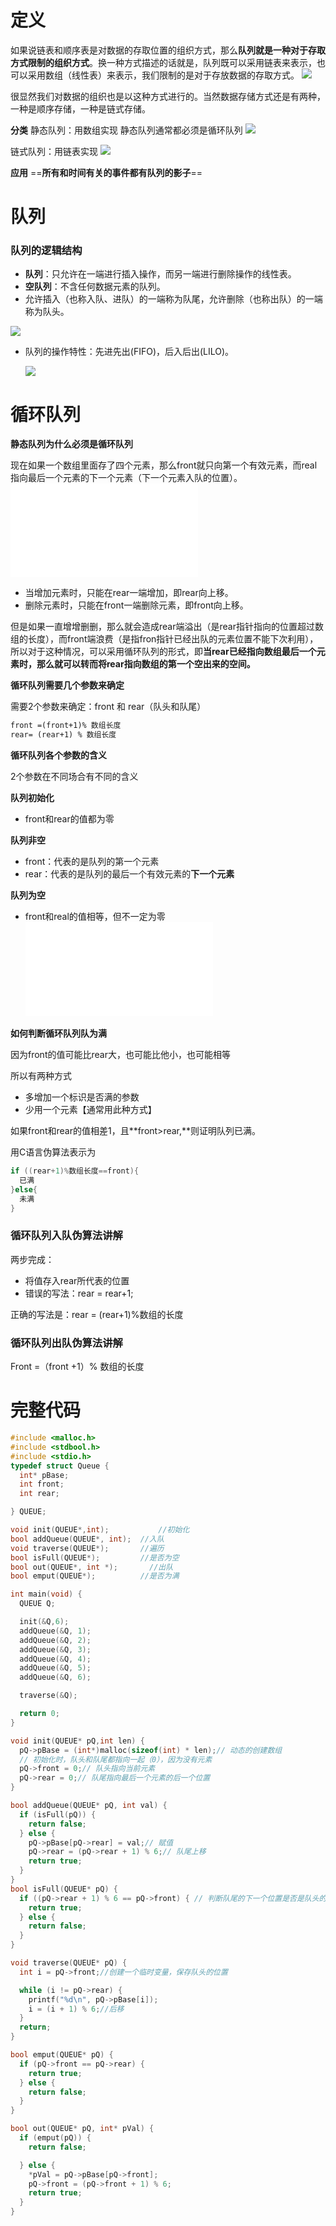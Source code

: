 # 定义
如果说链表和顺序表是对数据的存取位置的组织方式，那么**队列就是一种对于存取方式限制的组织方式**。换一种方式描述的话就是，队列既可以采用链表来表示，也可以采用数组（线性表）来表示，我们限制的是对于存放数据的存取方式。
![](attachment/排队打饭.png)

很显然我们对数据的组织也是以这种方式进行的。当然数据存储方式还是有两种，一种是顺序存储，一种是链式存储。

**分类**
静态队列：用数组实现 静态队列通常都必须是循环队列
![](attachment/数组队列.png)

  

链式队列：用链表实现
![](attachment/链式队列.png)

**应用**
==**所有和时间有关的事件都有队列的影子**==



# 队列

### 队列的逻辑结构
- **队列**：只允许在一端进行插入操作，而另一端进行删除操作的线性表。
- **空队列**：不含任何数据元素的队列。
- 允许插入（也称入队、进队）的一端称为队尾，允许删除（也称出队）的一端称为队头。

![](attachment/队列.png)

- 队列的操作特性：先进先出(FIFO)，后入后出(LILO)。

  ![](https://doc.shiyanlou.com/courses/3993/1677054/f7b7e0e577be3544ce032360ca8852db-0)

# 循环队列

**静态队列为什么必须是循环队列**

现在如果一个数组里面存了四个元素，那么front就只向第一个有效元素，而real指向最后一个元素的下一个元素（下一个元素入队的位置）。
![静态队列的问题](attachment/静态队列的问题.md)



- 当增加元素时，只能在rear一端增加，即rear向上移。
- 删除元素时，只能在front一端删除元素，即front向上移。

但是如果一直增增删删，那么就会造成rear端溢出（是rear指针指向的位置超过数组的长度），而front端浪费（是指fron指针已经出队的元素位置不能下次利用），所以对于这种情况，可以采用循环队列的形式，即**当rear已经指向数组最后一个元素时，那么就可以转而将rear指向数组的第一个空出来的空间。**



**循环队列需要几个参数来确定**

需要2个参数来确定：front 和 rear（队头和队尾）  
```txt
front =(front+1)% 数组长度
rear= (rear+1) % 数组长度
```

**循环队列各个参数的含义**

2个参数在不同场合有不同的含义

**队列初始化**
- front和rear的值都为零

**队列非空**
  - front：代表的是队列的第一个元素
  - rear：代表的是队列的最后一个有效元素的**下一个元素**

**队列为空**
- front和real的值相等，但不一定为零
![循环队列-当队列满但是指针相同.excalidraw](attachment/循环队列-当队列满但是指针相同.excalidraw.md)


**如何判断循环队列队为满**

因为front的值可能比rear大，也可能比他小，也可能相等
  
所以有两种方式
  - 多增加一个标识是否满的参数
  - 少用一个元素【通常用此种方式】
  
   如果front和rear的值相差1，且**front>rear,**则证明队列已满。
  
用C语言伪算法表示为
  ```c
if ((rear+1)%数组长度==front){
    已满
}else{	
    未满   
}
  ```

 

### 循环队列入队伪算法讲解

两步完成：

- 将值存入rear所代表的位置
- 错误的写法：rear = rear+1;

正确的写法是：rear = (rear+1)%数组的长度



### 循环队列出队伪算法讲解

Front =（front +1）% 数组的长度



# 完整代码

```c
#include <malloc.h>
#include <stdbool.h>
#include <stdio.h>
typedef struct Queue {
  int* pBase;
  int front;
  int rear;

} QUEUE;

void init(QUEUE*,int);           //初始化
bool addQueue(QUEUE*, int);  //入队
void traverse(QUEUE*);       //遍历
bool isFull(QUEUE*);         //是否为空
bool out(QUEUE*, int *);       //出队
bool emput(QUEUE*);          //是否为满

int main(void) {
  QUEUE Q;

  init(&Q,6);
  addQueue(&Q, 1);
  addQueue(&Q, 2);
  addQueue(&Q, 3);
  addQueue(&Q, 4);
  addQueue(&Q, 5);
  addQueue(&Q, 6);

  traverse(&Q);

  return 0;
}

void init(QUEUE* pQ,int len) {
  pQ->pBase = (int*)malloc(sizeof(int) * len);// 动态的创建数组
  // 初始化时，队头和队尾都指向一起（0），因为没有元素
  pQ->front = 0;// 队头指向当前元素
  pQ->rear = 0;// 队尾指向最后一个元素的后一个位置
}

bool addQueue(QUEUE* pQ, int val) {
  if (isFull(pQ)) {
    return false;
  } else {
    pQ->pBase[pQ->rear] = val;// 赋值
    pQ->rear = (pQ->rear + 1) % 6;// 队尾上移
    return true;
  }
}
bool isFull(QUEUE* pQ) {
  if ((pQ->rear + 1) % 6 == pQ->front) { // 判断队尾的下一个位置是否是队头的位置
    return true;
  } else {
    return false;
  }
}

void traverse(QUEUE* pQ) {
  int i = pQ->front;//创建一个临时变量，保存队头的位置

  while (i != pQ->rear) {
    printf("%d\n", pQ->pBase[i]);
    i = (i + 1) % 6;//后移
  }
  return;
}

bool emput(QUEUE* pQ) {
  if (pQ->front == pQ->rear) {
    return true;
  } else {
    return false;
  }
}

bool out(QUEUE* pQ, int* pVal) {
  if (emput(pQ)) {
    return false;

  } else {
    *pVal = pQ->pBase[pQ->front];
    pQ->front = (pQ->front + 1) % 6;
    return true;
  }
}
```

